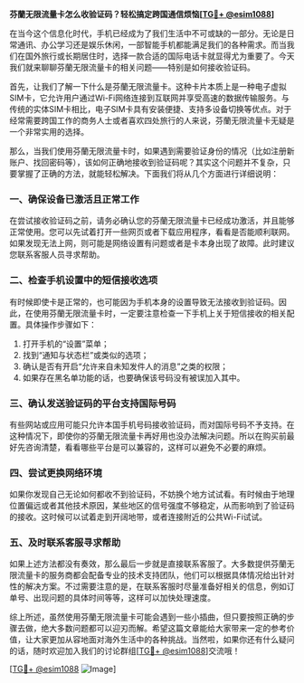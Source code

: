 **芬蘭无限流量卡怎么收验证码？轻松搞定跨国通信烦恼[[TG💪+ @esim1088](https://t.me/s/esim1088)]**

在当今这个信息化时代，手机已经成为了我们生活中不可或缺的一部分。无论是日常通讯、办公学习还是娱乐休闲，一部智能手机都能满足我们的各种需求。而当我们在国外旅行或长期居住时，选择一款合适的国际电话卡就显得尤为重要了。今天我们就来聊聊芬蘭无限流量卡的相关问题——特别是如何接收验证码。

首先，让我们了解一下什么是芬蘭无限流量卡。这种卡片本质上是一种电子虚拟SIM卡，它允许用户通过Wi-Fi网络连接到互联网并享受高速的数据传输服务。与传统的实体SIM卡相比，电子SIM卡具有安装便捷、支持多设备切换等优点。对于经常需要跨国工作的商务人士或者喜欢四处旅行的人来说，芬蘭无限流量卡无疑是一个非常实用的选择。

那么，当我们使用芬蘭无限流量卡时，如果遇到需要验证身份的情况（比如注册新账户、找回密码等），该如何正确地接收到验证码呢？其实这个问题并不复杂，只要掌握了正确的方法，就能轻松解决。下面我们将从几个方面进行详细说明：

### 一、确保设备已激活且正常工作

在尝试接收验证码之前，请务必确认您的芬蘭无限流量卡已经成功激活，并且能够正常使用。您可以先试着打开一些网页或者下载应用程序，看看是否能顺利联网。如果发现无法上网，则可能是网络设置有问题或者是卡本身出现了故障。此时建议您联系客服人员寻求帮助。

### 二、检查手机设置中的短信接收选项

有时候即使卡是正常的，也可能因为手机本身的设置导致无法接收到验证码。因此，在使用芬蘭无限流量卡时，一定要注意检查一下手机上关于短信接收的相关配置。具体操作步骤如下：
1. 打开手机的“设置”菜单；
2. 找到“通知与状态栏”或类似的选项；
3. 确认是否有开启“允许来自未知发件人的消息”之类的权限；
4. 如果存在黑名单功能的话，也要确保该号码没有被误加入其中。

### 三、确认发送验证码的平台支持国际号码

有些网站或应用可能只允许本国手机号码接收验证码，而对国际号码不予支持。在这种情况下，即使你的芬蘭无限流量卡再好用也没办法解决问题。所以在购买前最好先咨询清楚，看看哪些平台是可以兼容的，这样可以避免不必要的麻烦。

### 四、尝试更换网络环境

如果你发现自己无论如何都收不到验证码，不妨换个地方试试看。有时候由于地理位置偏远或者其他技术原因，某些地区的信号强度不够稳定，从而影响到了验证码的接收。这时候可以试着走到开阔地带，或者连接附近的公共Wi-Fi试试。

### 五、及时联系客服寻求帮助

如果上述方法都没有奏效，那么最后一步就是直接联系客服了。大多数提供芬蘭无限流量卡的服务商都会配备专业的技术支持团队，他们可以根据具体情况给出针对性的解决方案。不过需要注意的是，在联系客服时尽量准备好相关的信息，例如订单号、出现问题的具体时间等等，这样可以加快处理速度。

综上所述，虽然使用芬蘭无限流量卡可能会遇到一些小插曲，但只要按照正确的步骤去做，绝大多数问题都可以迎刃而解。希望这篇文章能给大家带来一定的参考价值，让大家更加从容地面对海外生活中的各种挑战。当然啦，如果你还有什么疑问的话，随时欢迎加入我们的讨论群组[[TG💪+ @esim1088](https://t.me/s/esim1088)]交流哦！

[[TG💪+ @esim1088](https://t.me/s/esim1088) ![Image](https://i.postimg.cc/4NQfJmqS/Snipaste-2025-05-13-00-14-12.png)]